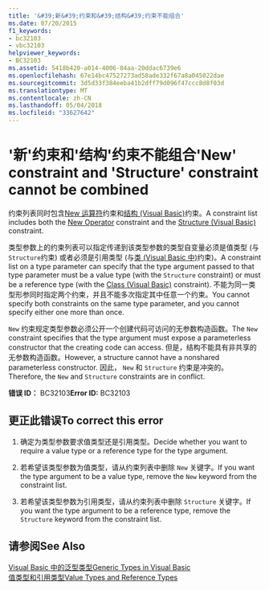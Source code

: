 ```yaml
---
title: '&#39;新&#39;约束和&#39;结构&#39;约束不能组合'
ms.date: 07/20/2015
f1_keywords:
- bc32103
- vbc32103
helpviewer_keywords:
- BC32103
ms.assetid: 5418b420-a014-4006-84aa-20ddac6739e6
ms.openlocfilehash: 67e14bc47527273ad58ade332f67a8a045022dae
ms.sourcegitcommit: 3d5d33f384eeba41b2dff79d096f47ccc8d8f03d
ms.translationtype: MT
ms.contentlocale: zh-CN
ms.lasthandoff: 05/04/2018
ms.locfileid: "33627642"
---
```

# <a name="39new39-constraint-and-39structure39-constraint-cannot-be-combined"></a><span data-ttu-id="5458a-102">&#39;新&#39;约束和&#39;结构&#39;约束不能组合</span><span class="sxs-lookup"><span data-stu-id="5458a-102">&#39;New&#39; constraint and &#39;Structure&#39; constraint cannot be combined</span></span>
<span data-ttu-id="5458a-103">约束列表同时包含[New 运算符](../../visual-basic/language-reference/operators/new-operator.md)约束和[结构 (Visual Basic)](http://msdn.microsoft.com/library/263ce115-ac36-4c05-8cb7-0e0eead5c6d0)约束。</span><span class="sxs-lookup"><span data-stu-id="5458a-103">A constraint list includes both the [New Operator](../../visual-basic/language-reference/operators/new-operator.md) constraint and the [Structure (Visual Basic)](http://msdn.microsoft.com/library/263ce115-ac36-4c05-8cb7-0e0eead5c6d0) constraint.</span></span>  
  
 <span data-ttu-id="5458a-104">类型参数上的约束列表可以指定传递到该类型参数的类型自变量必须是值类型 (与`Structure`约束) 或者必须是引用类型 (与[类 (Visual Basic 中)](http://msdn.microsoft.com/library/0777c6e6-46bc-451b-ad70-57b49d4ef4f7)约束)。</span><span class="sxs-lookup"><span data-stu-id="5458a-104">A constraint list on a type parameter can specify that the type argument passed to that type parameter must be a value type (with the `Structure` constraint) or must be a reference type (with the [Class (Visual Basic)](http://msdn.microsoft.com/library/0777c6e6-46bc-451b-ad70-57b49d4ef4f7) constraint).</span></span> <span data-ttu-id="5458a-105">不能为同一类型形参同时指定两个约束，并且不能多次指定其中任意一个约束。</span><span class="sxs-lookup"><span data-stu-id="5458a-105">You cannot specify both constraints on the same type parameter, and you cannot specify either one more than once.</span></span>  
  
 <span data-ttu-id="5458a-106">`New` 约束规定类型参数必须公开一个创建代码可访问的无参数构造函数。</span><span class="sxs-lookup"><span data-stu-id="5458a-106">The `New` constraint specifies that the type argument must expose a parameterless constructor that the creating code can access.</span></span> <span data-ttu-id="5458a-107">但是，结构不能具有非共享的无参数构造函数。</span><span class="sxs-lookup"><span data-stu-id="5458a-107">However, a structure cannot have a nonshared parameterless constructor.</span></span> <span data-ttu-id="5458a-108">因此， `New` 和 `Structure` 约束是冲突的。</span><span class="sxs-lookup"><span data-stu-id="5458a-108">Therefore, the `New` and `Structure` constraints are in conflict.</span></span>  
  
 <span data-ttu-id="5458a-109">**错误 ID：** BC32103</span><span class="sxs-lookup"><span data-stu-id="5458a-109">**Error ID:** BC32103</span></span>  
  
## <a name="to-correct-this-error"></a><span data-ttu-id="5458a-110">更正此错误</span><span class="sxs-lookup"><span data-stu-id="5458a-110">To correct this error</span></span>  
  
1.  <span data-ttu-id="5458a-111">确定为类型参数要求值类型还是引用类型。</span><span class="sxs-lookup"><span data-stu-id="5458a-111">Decide whether you want to require a value type or a reference type for the type argument.</span></span>  
  
2.  <span data-ttu-id="5458a-112">若希望该类型参数为值类型，请从约束列表中删除 `New` 关键字。</span><span class="sxs-lookup"><span data-stu-id="5458a-112">If you want the type argument to be a value type, remove the `New` keyword from the constraint list.</span></span>  
  
3.  <span data-ttu-id="5458a-113">若希望该类型参数为引用类型，请从约束列表中删除 `Structure` 关键字。</span><span class="sxs-lookup"><span data-stu-id="5458a-113">If you want the type argument to be a reference type, remove the `Structure` keyword from the constraint list.</span></span>  
  
## <a name="see-also"></a><span data-ttu-id="5458a-114">请参阅</span><span class="sxs-lookup"><span data-stu-id="5458a-114">See Also</span></span>  
 [<span data-ttu-id="5458a-115">Visual Basic 中的泛型类型</span><span class="sxs-lookup"><span data-stu-id="5458a-115">Generic Types in Visual Basic</span></span>](../../visual-basic/programming-guide/language-features/data-types/generic-types.md)  
 [<span data-ttu-id="5458a-116">值类型和引用类型</span><span class="sxs-lookup"><span data-stu-id="5458a-116">Value Types and Reference Types</span></span>](../../visual-basic/programming-guide/language-features/data-types/value-types-and-reference-types.md)
